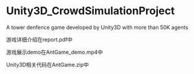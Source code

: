 # Unity3D_CrowdSimulationProject
A tower denfence game developed by Unity3D with more than 50K agents<p>
游戏详细介绍在report.pdf中<p>
游戏展示demo在AntGame_demo.mp4中<p>
Unity3D相关代码在AntGame.zip中
